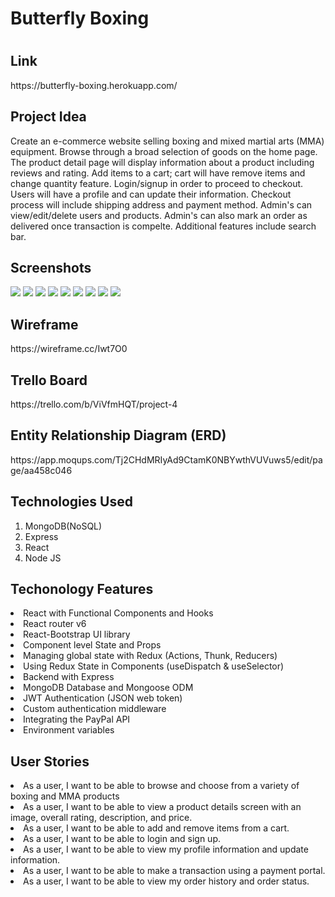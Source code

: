 <h1>Butterfly Boxing<h1>

<h2>Link</h2>
https://butterfly-boxing.herokuapp.com/

<h2> Project Idea </h2>
<p>Create an e-commerce website selling boxing and mixed martial arts (MMA) equipment. Browse through a broad selection of goods on the home page. The product detail page will display information about a product including reviews and rating. Add items to a cart; cart will have remove items and change quantity feature. Login/signup in order to proceed to checkout. Users will have a profile and can update their information. Checkout process will include shipping address and payment method. Admin's can view/edit/delete users and products. Admin's can also mark an order as delivered once transaction is compelte. Additional features include search bar. </p>

<h2>Screenshots</h2>
<img src="frontend/public/screenshots/Screenshot1.png">
<img src="frontend/public/screenshots/Screenshot2.png">
<img src="frontend/public/screenshots/Screenshot3.png">
<img src="frontend/public/screenshots/Screenshot4.png">
<img src="frontend/public/screenshots/Screenshot5.png">
<img src="frontend/public/screenshots/Screenshot6.png">
<img src="frontend/public/screenshots/Screenshot7.png">
<img src="frontend/public/screenshots/Screenshot8.png">
<img src="frontend/public/screenshots/Screenshot9.png">

<h2> Wireframe </h2>
https://wireframe.cc/Iwt7O0

<h2> Trello Board </h2>
https://trello.com/b/ViVfmHQT/project-4

<h2> Entity Relationship Diagram (ERD) </h2>
https://app.moqups.com/Tj2CHdMRIyAd9CtamK0NBYwthVUVuws5/edit/page/aa458c046

<h2>Technologies Used</h2>
<ol>
<li>MongoDB(NoSQL)</li>
<li>Express</li>
<li>React </li>
<li>Node JS</li>
</ol>

<h2>Techonology Features</h2>
<li>React with Functional Components and Hooks </li>
<li>React router v6 </li>
<li>React-Bootstrap UI library</li>
<li>Component level State and Props</li>
<li>Managing global state with Redux (Actions, Thunk, Reducers)</li>
<li>Using Redux State in Components (useDispatch & useSelector)</li>
<li>Backend with Express</li>
<li>MongoDB Database and Mongoose ODM</li>
<li>JWT Authentication (JSON web token)</li>
<li>Custom authentication middleware</li>
<li>Integrating the PayPal API</li>
<li>Environment variables</li>

<h2> User Stories </h2>
<li> As a user, I want to be able to browse and choose from a variety of boxing and MMA products</li>
<li>As a user, I want to be able to view a product details screen with an image, overall rating, description, and price. </li>
<li>As a user, I want to be able to add and remove items from a cart.</li>
<li>As a user, I want to be able to login and sign up.</li>
<li>As a user, I want to be able to view my profile information and update information.</li>
<li>As a user, I want to be able to make a transaction using a payment portal.</li>
<li>As a user, I want to be able to view my order history and order status.</li>
